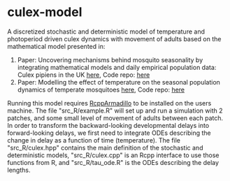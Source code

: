 # culex-model

A discretized stochastic and deterministic model of temperature and photoperiod driven culex dynamics with movement of adults based on the mathematical model presented in:

1. Paper: Uncovering mechanisms behind mosquito seasonality by integrating mathematical models and daily empirical population data: Culex pipiens in the UK [here](https://parasitesandvectors.biomedcentral.com/articles/10.1186/s13071-019-3321-2), Code repo: [here](https://github.com/davewi13/Mosquito-seasonality-paper)
2. Paper: Modelling the effect of temperature on the seasonal population dynamics of temperate mosquitoes [here](https://www.sciencedirect.com/science/article/pii/S0022519316300285), Code repo: [here](https://github.com/davewi13/Temperate-Mosquito-DDE)

Running this model requires [RcppArmadillo](https://dirk.eddelbuettel.com/code/rcpp.armadillo.html) to be installed on the users machine. The file "src_R/example.R" will set up and run a simulation with 2 patches, and some small level of movement of adults between each patch. In order to transform the backward-looking developmental delays into forward-looking delays, we first need to integrate ODEs describing the change in delay as a function of time (temperature). The file "src_R/culex.hpp" contains the main definition of the stochastic and deterministic models, "src_R/culex.cpp" is an Rcpp interface to use those functions from R, and "src_R/tau_ode.R" is the ODEs describing the delay lengths.
